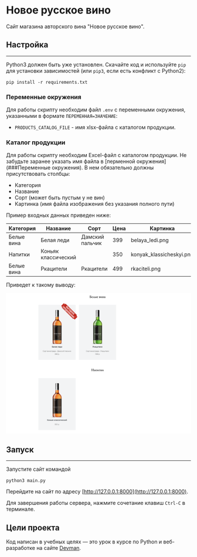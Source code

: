 # Новое русское вино

Сайт магазина авторского вина "Новое русское вино".

## Настройка

---
Python3 должен быть уже установлен. Скачайте код и используйте `pip` для установки зависимостей (или `pip3`, если есть конфликт с Python2):
```shell
pip install -r requirements.txt
```

### Переменные окружения
Для работы скрипту необходим файл `.env` c переменными окружения, указанными в формате `ПЕРЕМЕННАЯ=ЗНАЧЕНИЕ`:
- `PRODUCTS_CATALOG_FILE` - имя xlsx-файла с каталогом продукции.
### Каталог продукции

Для работы скрипту необходим Excel-файл с каталогом продукции. Не забудьте заранее указать имя файла в [перменной окружения](###Переменные окружения). В нем обязательно должны присутствовать столбцы:
- Категория
- Название
- Сорт (может быть пустым у не вин)
- Картинка (имя файла изображения без указания полного пути)

Пример входных данных приведен ниже:

| **Категория** | **Название**        | **Сорт**        | **Цена** | **Картинка**              |
|---------------|---------------------|-----------------|----------|---------------------------|
| Белые вина    | Белая леди          | Дамский пальчик | 399      | belaya\_ledi.png          |
| Напитки       | Коньяк классический |                 | 350      | konyak\_klassicheskyi.png |
| Белые вина    | Ркацители           | Ркацители       | 499      | rkaciteli.png             |

Приведет к такому выводу:

![](product_line_view_example/example.png)

## Запуск

---
Запустите сайт командой 
```shell
python3 main.py
```
Перейдите на сайт по адресу [http://127.0.0.1:8000](http://127.0.0.1:8000).

Для завершения работы сервера, нажмите сочетание клавиш `Ctrl-C` в терминале.
## Цели проекта

Код написан в учебных целях — это урок в курсе по Python и веб-разработке на сайте [Devman](https://dvmn.org).
